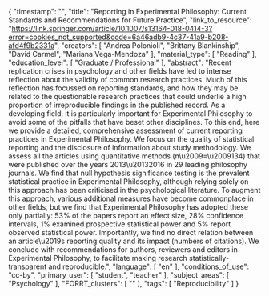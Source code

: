 {
    "timestamp": "",
    "title": "Reporting in Experimental Philosophy: Current Standards and Recommendations for Future Practice",
    "link_to_resource": "https://link.springer.com/article/10.1007/s13164-018-0414-3?error=cookies_not_supported&code=6a46adb9-4c37-41a9-b208-afd4f9b2331a",
    "creators": [
        "Andrea Polonioli",
        "Brittany Blankinship",
        "David Carmel",
        "Mariana Vega-Mendoza"
    ],
    "material_type": [
        "Reading"
    ],
    "education_level": [
        "Graduate / Professional"
    ],
    "abstract": "Recent replication crises in psychology and other fields have led to intense reflection about the validity of common research practices. Much of this reflection has focussed on reporting standards, and how they may be related to the questionable research practices that could underlie a high proportion of irreproducible findings in the published record. As a developing field, it is particularly important for Experimental Philosophy to avoid some of the pitfalls that have beset other disciplines. To this end, here we provide a detailed, comprehensive assessment of current reporting practices in Experimental Philosophy. We focus on the quality of statistical reporting and the disclosure of information about study methodology. We assess all the articles using quantitative methods (n\u2009=\u2009134) that were published over the years 2013\u20132016 in 29 leading philosophy journals. We find that null hypothesis significance testing is the prevalent statistical practice in Experimental Philosophy, although relying solely on this approach has been criticised in the psychological literature. To augment this approach, various additional measures have become commonplace in other fields, but we find that Experimental Philosophy has adopted these only partially: 53% of the papers report an effect size, 28% confidence intervals, 1% examined prospective statistical power and 5% report observed statistical power. Importantly, we find no direct relation between an article\u2019s reporting quality and its impact (numbers of citations). We conclude with recommendations for authors, reviewers and editors in Experimental Philosophy, to facilitate making research statistically-transparent and reproducible.",
    "language": [
        "en"
    ],
    "conditions_of_use": "cc-by",
    "primary_user": [
        "student",
        "teacher"
    ],
    "subject_areas": [
        "Psychology"
    ],
    "FORRT_clusters": [
        ""
    ],
    "tags": [
        "Reproducibility"
    ]
}